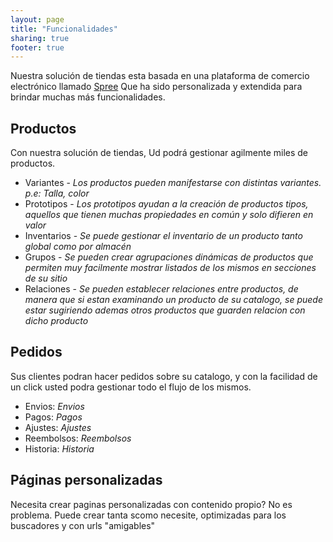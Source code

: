 ```yaml
---
layout: page
title: "Funcionalidades"
sharing: true
footer: true
---
```


Nuestra solución de tiendas esta basada en una plataforma de comercio electrónico llamado 
<a href="http://spreecommerce.com/" target="_blank">Spree</a> Que ha sido personalizada y extendida para brindar muchas más funcionalidades.  

## Productos
Con nuestra solución de tiendas, Ud podrá gestionar agilmente miles de productos.

- Variantes - *Los productos pueden manifestarse con distintas variantes. p.e: Talla, color*
- Prototipos - *Los prototipos ayudan a la creación de productos tipos, aquellos que tienen muchas propiedades en común y solo difieren en valor*
- Inventarios - *Se puede gestionar el inventario de un producto tanto global como por almacén*
- Grupos - *Se pueden crear agrupaciones dinámicas de productos que permiten muy facilmente mostrar listados de los mismos en secciones de su sitio*
- Relaciones - *Se pueden establecer relaciones entre productos, de manera que si estan examinando un producto de su catalogo, se puede estar sugiriendo ademas otros productos que guarden relacion con dicho producto*

## Pedidos
Sus clientes podran hacer pedidos sobre su catalogo, y con la facilidad de un click usted podra gestionar todo el flujo de los mismos.

- Envios: *Envios*
- Pagos: *Pagos*
- Ajustes: *Ajustes*
- Reembolsos: *Reembolsos*
- Historia: *Historia*

## Páginas personalizadas
Necesita crear paginas personalizadas con contenido propio? No es problema. Puede crear tanta scomo necesite, optimizadas para los buscadores y con urls "amigables" 